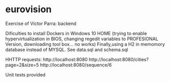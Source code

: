 # eurovision
Exercise of Víctor Parra: backend

Dificulties to install Dockers in Windows 10 HOME (trying to enable hypervirtualization in BIOS, changing regedit variables to PROFESIONAL Version, downloading tool box... no works)
Finally,using a H2 in memomory database instead of MYSQL. See data.sql and schema.sql

HHTTP requests:
http://localhost:8080
http://localhost:8080/cities?page=2&size=5
http://localhost:8080/sequence/6

Unit tests provided


